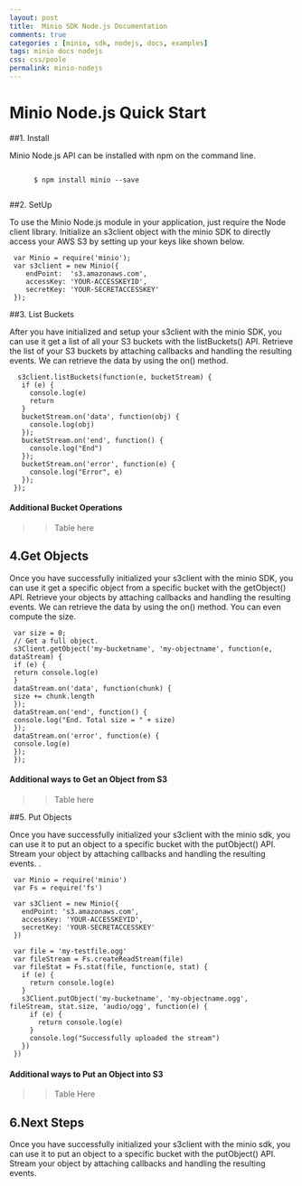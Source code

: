 ```yaml
---
layout: post
title:  Minio SDK Node.js Documentation
comments: true
categories : [minio, sdk, nodejs, docs, examples]
tags: minio docs nodejs
css: css/poole
permalink: minio-nodejs 
---
```

 
# Minio Node.js Quick Start

 
##1. Install

Minio Node.js API can be installed with npm on the command line.

 <pre><code class="javascript">
	  $ npm install minio --save 
 </code></pre>
 	
   			 

##2. SetUp

 To use the Minio Node.js module in your application, just require the Node client library. Initialize an s3client object with the minio SDK to directly access your AWS S3 by setting up your keys like shown below.

     var Minio = require('minio'); 
     var s3client = new Minio({
     	endPoint:  's3.amazonaws.com',
     	accessKey: 'YOUR-ACCESSKEYID',
     	secretKey: 'YOUR-SECRETACCESSKEY'
     });

    					 

##3. List Buckets

 After you have initialized and setup your s3client with the minio SDK, you can use it get a list of all your S3 buckets with the listBuckets() API. Retrieve the list of your S3 buckets by attaching callbacks and handling the resulting events. We can retrieve the data by using the on() method.

      s3client.listBuckets(function(e, bucketStream) {
       if (e) {
         console.log(e)
         return
       }
       bucketStream.on('data', function(obj) {
         console.log(obj)
       });
       bucketStream.on('end', function() {
         console.log("End")
       });
       bucketStream.on('error', function(e) {
         console.log("Error", e)
       });
     });

    					 
#### Additional Bucket Operations

  >> Table here

## 4.Get Objects

 Once you have successfully initialized your s3client with the minio SDK, you can use it get a specific object from a specific bucket with the getObject() API. Retrieve your objects by attaching callbacks and handling the resulting events. We can retrieve the data by using the on() method. You can even compute the size.

     var size = 0;
     // Get a full object.
     s3Client.getObject('my-bucketname', 'my-objectname', function(e, dataStream) {
     if (e) {
     return console.log(e)
     }
     dataStream.on('data', function(chunk) {
     size += chunk.length
     });
     dataStream.on('end', function() {
     console.log("End. Total size = " + size)
     });
     dataStream.on('error', function(e) {
     console.log(e)
     });
     });  

     	   					 
#### Additional ways to Get an Object from S3

  >>Table here

##5. Put Objects

 Once you have successfully initialized your s3client with the minio sdk, you can use it to put an object to a specific bucket with the putObject() API. Stream your object by attaching callbacks and handling the resulting events.  .

     var Minio = require('minio')
     var Fs = require('fs')

     var s3Client = new Minio({
       endPoint: 's3.amazonaws.com',
       accessKey: 'YOUR-ACCESSKEYID',
       secretKey: 'YOUR-SECRETACCESSKEY'
     })

     var file = 'my-testfile.ogg'
     var fileStream = Fs.createReadStream(file)
     var fileStat = Fs.stat(file, function(e, stat) {
       if (e) {
         return console.log(e)
       }
       s3Client.putObject('my-bucketname', 'my-objectname.ogg', fileStream, stat.size, 'audio/ogg', function(e) {
         if (e) {
           return console.log(e)
         }
         console.log("Successfully uploaded the stream")
       })
     })

     				 
#### Additional ways to Put an Object into S3

  >> Table Here

## 6.Next Steps

 Once you have successfully initialized your s3client with the minio sdk, you can use it to put an object to a specific bucket with the putObject() API. Stream your object by attaching callbacks and handling the resulting events. 

 
 
 